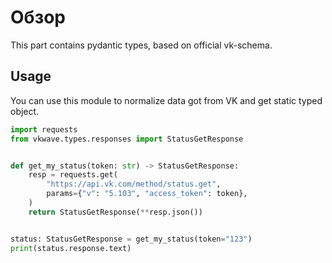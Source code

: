 # Обзор

This part contains pydantic types, based on official vk-schema.

## Usage

You can use this module to normalize data got from VK and get static typed object.

```python
import requests
from vkwave.types.responses import StatusGetResponse


def get_my_status(token: str) -> StatusGetResponse:
    resp = requests.get(
        "https://api.vk.com/method/status.get",
        params={"v": "5.103", "access_token": token},
    )
    return StatusGetResponse(**resp.json())


status: StatusGetResponse = get_my_status(token="123")
print(status.response.text)

```
